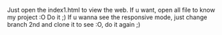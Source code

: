 Just open the index1.html to view the web.
If u want, open all file to know my project :O
Do it ;)
If u wanna see the responsive mode, just change branch 2nd and clone it to see :O, do it again ;)
